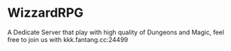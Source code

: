 # WizzardRPG
A Dedicate Server that play with high quality of Dungeons and Magic, feel free to join us with kkk.fantang.cc:24499
